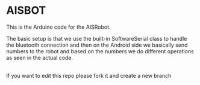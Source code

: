 AISBOT
======
<p>
This is the Arduino code for the AISRobot.<p>
The basic setup is that we use the built-in SoftwareSerial class to handle the bluetooth connection and then on the Android side we basically send numbers to the robot and based on the numbers we do different operations as seen in the actual code. 
<p> <br> If you want to edit this repo please fork it and create a new branch<br>
